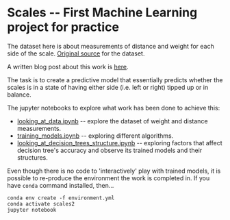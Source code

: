# Scales -- First Machine Learning project for practice

The dataset here is about measurements of distance and weight for each side of the scale. [Original source](https://archive.ics.uci.edu/ml/datasets/Balance+Scale) for the dataset.

A written blog post about this work is [here](https://pavelexpertov.com/weights-and-trees-how-to-make-decision-trees-to-predict-scales-state/).

The task is to create a predictive model that essentially predicts whether the scales is in a state of having either side (i.e. left or right) tipped up or in balance.

The jupyter notebooks to explore what work has been done to achieve this:
- [looking_at_data.ipynb](https://github.com/pavelexpertov/scales-ml/blob/master/looking_at_data.ipynb) -- explore the dataset of weight and distance measurements.
- [training_models.ipynb](https://github.com/pavelexpertov/scales-ml/blob/master/training_models.ipynb) -- exploring different algorithms.
- [looking_at_decision_trees_structure.ipynb](https://github.com/pavelexpertov/scales-ml/blob/master/looking_at_decision_trees_structure.ipynb) -- exploring factors that affect decision tree's accuracy and observe its trained models and their structures.

Even though there is no code to 'interactively' play with trained models, it is possible to re-produce the environment the work is completed in. If you have `conda` command installed, then...
```shell
conda env create -f environment.yml
conda activate scales2
jupyter notebook
```
